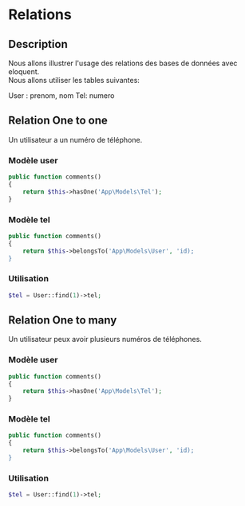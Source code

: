 # Relations 

## Description

Nous allons illustrer l'usage des relations des bases de données avec eloquent.  
Nous allons utiliser les tables suivantes: 

User : prenom, nom
Tel: numero

## Relation One to one 

Un utilisateur a un numéro de téléphone.

### Modèle user 

```php
public function comments()
{
    return $this->hasOne('App\Models\Tel');
}
```
### Modèle tel

```php
public function comments()
{
    return $this->belongsTo('App\Models\User', 'id);
}
```

### Utilisation

```php
$tel = User::find(1)->tel;
```



## Relation One to many 

Un utilisateur peux avoir plusieurs numéros de téléphones.

### Modèle user 

```php
public function comments()
{
    return $this->hasOne('App\Models\Tel');
}
```
### Modèle tel

```php
public function comments()
{
    return $this->belongsTo('App\Models\User', 'id);
}
```

### Utilisation

```php
$tel = User::find(1)->tel;
```
